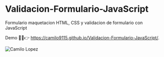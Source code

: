 # Validacion-Formulario-JavaScript
Formulario maquetacion HTML, CSS y validacion de formulario con JavaScript

Demo 👨‍💻👉 https://camilo9115.github.io/Validacion-Formulario-JavaScript/.

![Camilo Lopez](https://repository-images.githubusercontent.com/322786518/9e832d80-419d-11eb-91ac-5dbd21d6dd12)
